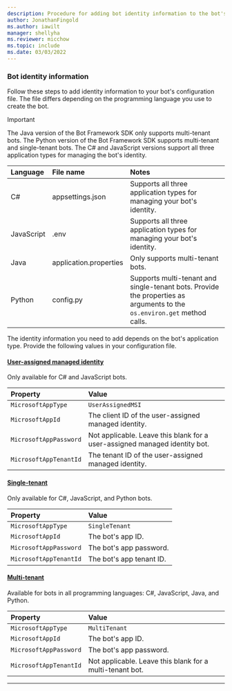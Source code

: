 ```yaml
---
description: Procedure for adding bot identity information to the bot's configuration file.
author: JonathanFingold
ms.author: iawilt
manager: shellyha
ms.reviewer: micchow
ms.topic: include
ms.date: 03/03/2022
---
```


<a id="app-id-and-password"></a>

### Bot identity information

Follow these steps to add identity information to your bot's configuration file.
The file differs depending on the programming language you use to create the bot.

> [!IMPORTANT]
> The Java version of the Bot Framework SDK only supports multi-tenant bots.
> The Python version of the Bot Framework SDK supports multi-tenant and single-tenant bots.
> The C# and JavaScript versions support all three application types for managing the bot's identity.

| Language   | File name              | Notes                                                                                                               |
|:-----------|:-----------------------|:--------------------------------------------------------------------------------------------------------------------|
| C#         | appsettings.json       | Supports all three application types for managing your bot's identity.                                              |
| JavaScript | .env                   | Supports all three application types for managing your bot's identity.                                              |
| Java       | application.properties | Only supports multi-tenant bots.                                                                                    |
| Python     | config.py              | Supports multi-tenant and single-tenant bots. Provide the properties as arguments to the `os.environ.get` method calls. |

The identity information you need to add depends on the bot's application type.
Provide the following values in your configuration file.

#### [User-assigned managed identity](#tab/userassigned)

Only available for C# and JavaScript bots.

| Property               | Value                                                                      |
|:-----------------------|:---------------------------------------------------------------------------|
| `MicrosoftAppType`     | `UserAssignedMSI`                                                          |
| `MicrosoftAppId`       | The client ID of the user-assigned managed identity.                       |
| `MicrosoftAppPassword` | Not applicable. Leave this blank for a user-assigned managed identity bot. |
| `MicrosoftAppTenantId` | The tenant ID of the user-assigned managed identity.                       |

#### [Single-tenant](#tab/singletenant)

Only available for C#, JavaScript, and Python bots.

| Property               | Value                    |
|:-----------------------|:-------------------------|
| `MicrosoftAppType`     | `SingleTenant`           |
| `MicrosoftAppId`       | The bot's app ID.        |
| `MicrosoftAppPassword` | The bot's app password.  |
| `MicrosoftAppTenantId` | The bot's app tenant ID. |

#### [Multi-tenant](#tab/multitenant)

Available for bots in all programming languages: C#, JavaScript, Java, and Python.

| Property               | Value                                                    |
|:-----------------------|:---------------------------------------------------------|
| `MicrosoftAppType`     | `MultiTenant`                                            |
| `MicrosoftAppId`       | The bot's app ID.                                        |
| `MicrosoftAppPassword` | The bot's app password.                                  |
| `MicrosoftAppTenantId` | Not applicable. Leave this blank for a multi-tenant bot. |

---
